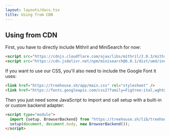 ```yaml
---
layout: layouts/docs.tsx
title: Using from CDN
---
```

## Using from CDN

First, you have to directly include Mithril and MiniSearch for now:

```html
<script src="https://cdnjs.cloudflare.com/ajax/libs/mithril/2.0.3/mithril.min.js"></script>
<script src="https://cdn.jsdelivr.net/npm/minisearch@6.0.1/dist/umd/index.min.js"></script>
```

If you want to use our CSS, you'll also need to include the Google Font it uses:

```html
<link href="https://treehouse.sh/app/main.css" rel="stylesheet" />
<link href="https://fonts.googleapis.com/css2?family=Figtree:ital,wght@0,400;0,600;0,700;0,400&display=swap" rel="stylesheet" />
```

Then you just need some JavaScript to import and call setup with a built-in or custom backend adapter:

```html
<script type="module">
  import {setup, BrowserBackend} from "https://treehouse.sh/lib/treehouse.min.js";
  setup(document, document.body, new BrowserBackend());
</script>
```
